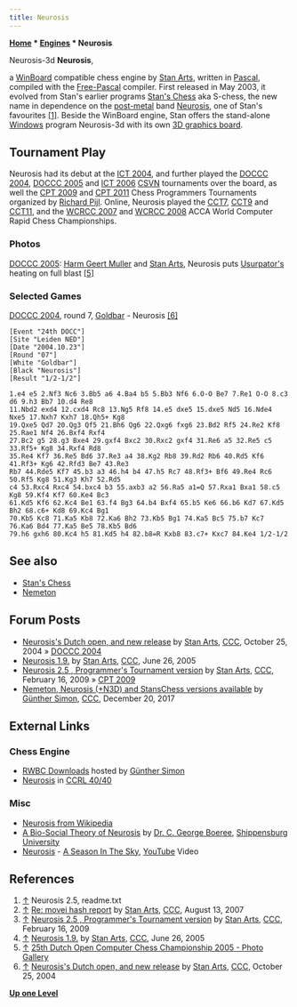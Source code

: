 ```yaml
---
title: Neurosis
---
```

**[Home](Home "Home") \* [Engines](Engines "Engines") \* Neurosis**



 [](File:Neurosis.JPG) Neurosis-3d 
**Neurosis**,  

a [WinBoard](WinBoard "WinBoard") compatible chess engine by [Stan Arts](Stan_Arts "Stan Arts"), written in [Pascal](Pascal "Pascal"), compiled with the [Free-Pascal](https://en.wikipedia.org/wiki/Free_Pascal) compiler. 
First released in May 2003, it evolved from Stan's earlier programs [Stan's Chess](index.php?title=Stan%27s_Chess&action=edit&redlink=1 "Stan's Chess (page does not exist)") aka S-chess, the new name in dependence on the [post-metal](https://en.wikipedia.org/wiki/Post-metal) band [Neurosis](https://en.wikipedia.org/wiki/Neurosis_%28band%29), one of Stan's favourites <a id="cite-note-1" href="#cite-ref-1">[1]</a>. 
Beside the WinBoard engine, Stan offers the stand-alone [Windows](Windows "Windows") program Neurosis-3d with its own [3D graphics board](3D_Graphics_Board "3D Graphics Board"). 



## Tournament Play


Neurosis had its debut at the [ICT 2004](ICT_2004 "ICT 2004"), and further played the [DOCCC 2004](DOCCC_2004 "DOCCC 2004"), [DOCCC 2005](DOCCC_2005 "DOCCC 2005") and [ICT 2006](ICT_2006 "ICT 2006") [CSVN](CSVN "CSVN") tournaments over the board, as well the [CPT 2009](CPT_2009 "CPT 2009") and [CPT 2011](CPT_2011 "CPT 2011") Chess Programmers Tournaments organized by [Richard Pijl](Richard_Pijl "Richard Pijl"). Online, Neurosis played the [CCT7](CCT7 "CCT7"), [CCT9](CCT9 "CCT9") and [CCT11](CCT11 "CCT11"), and the [WCRCC 2007](WCRCC_2007 "WCRCC 2007") and [WCRCC 2008](WCRCC_2008 "WCRCC 2008") ACCA World Computer Rapid Chess Championships.



### Photos


 [](http://old.csvn.nl/gallery23.html) 
[DOCCC 2005](DOCCC_2005 "DOCCC 2005"): [Harm Geert Muller](Harm_Geert_Muller "Harm Geert Muller") and [Stan Arts](Stan_Arts "Stan Arts"), Neurosis puts [Usurpator's](Usurpator "Usurpator") heating on full blast <a id="cite-note-5" href="#cite-ref-5">[5]</a>



### Selected Games


[DOCCC 2004](DOCCC_2004 "DOCCC 2004"), round 7, [Goldbar](Goldbar "Goldbar") - Neurosis <a id="cite-note-6" href="#cite-ref-6">[6]</a>




```
[Event "24th DOCC"]
[Site "Leiden NED"]
[Date "2004.10.23"]
[Round "07"]
[White "Goldbar"]
[Black "Neurosis"]
[Result "1/2-1/2"]

1.e4 e5 2.Nf3 Nc6 3.Bb5 a6 4.Ba4 b5 5.Bb3 Nf6 6.O-O Be7 7.Re1 O-O 8.c3 d6 9.h3 Bb7 10.d4 Re8 
11.Nbd2 exd4 12.cxd4 Rc8 13.Ng5 Rf8 14.e5 dxe5 15.dxe5 Nd5 16.Nde4 Nxe5 17.Nxh7 Kxh7 18.Qh5+ Kg8 
19.Qxe5 Qd7 20.Qg3 Qf5 21.Bh6 Qg6 22.Qxg6 fxg6 23.Bd2 Rf5 24.Re2 Kf8 25.Rae1 Nf4 26.Bxf4 Rxf4 
27.Bc2 g5 28.g3 Bxe4 29.gxf4 Bxc2 30.Rxc2 gxf4 31.Re6 a5 32.Re5 c5 33.Rf5+ Kg8 34.Rxf4 Rd8 
35.Re4 Kf7 36.Re5 Bd6 37.Re3 a4 38.Kg2 Rb8 39.Rd2 Rb6 40.Rd5 Kf6 41.Rf3+ Kg6 42.Rfd3 Be7 43.Re3 
Rb7 44.Rde5 Kf7 45.b3 a3 46.h4 b4 47.h5 Rc7 48.Rf3+ Bf6 49.Re4 Rc6 50.Rf5 Kg8 51.Kg3 Kh7 52.Rd5 
c4 53.Rxc4 Rxc4 54.bxc4 b3 55.axb3 a2 56.Ra5 a1=Q 57.Rxa1 Bxa1 58.c5 Kg8 59.Kf4 Kf7 60.Ke4 Bc3 
61.Kd5 Kf6 62.Kc4 Be1 63.f4 Bg3 64.b4 Bxf4 65.b5 Ke6 66.b6 Kd7 67.Kd5 Bh2 68.c6+ Kd8 69.Kc4 Bg1 
70.Kb5 Kc8 71.Ka5 Kb8 72.Ka6 Bh2 73.Kb5 Bg1 74.Ka5 Bc5 75.b7 Kc7 76.Ka6 Bd4 77.Ka5 Be5 78.Kb5 Bd6 
79.h6 gxh6 80.Kc4 h5 81.Kd5 h4 82.b8=R Kxb8 83.c7+ Kxc7 84.Ke4 1/2-1/2

```

## See also


* [Stan's Chess](index.php?title=Stan%27s_Chess&action=edit&redlink=1 "Stan's Chess (page does not exist)")
* [Nemeton](Nemeton "Nemeton")


## Forum Posts


* [Neurosis's Dutch open, and new release](https://www.stmintz.com/ccc/index.php?id=393228) by [Stan Arts](Stan_Arts "Stan Arts"), [CCC](CCC "CCC"), October 25, 2004 » [DOCCC 2004](DOCCC_2004 "DOCCC 2004")
* [Neurosis 1.9.](https://www.stmintz.com/ccc/index.php?id=433604) by [Stan Arts](Stan_Arts "Stan Arts"), [CCC](CCC "CCC"), June 26, 2005
* [Neurosis 2.5 , Programmer's Tournament version](http://www.talkchess.com/forum/viewtopic.php?t=26580) by [Stan Arts](Stan_Arts "Stan Arts"), [CCC](CCC "CCC"), February 16, 2009 » [CPT 2009](CPT_2009 "CPT 2009")
* [Nemeton, Neurosis (+N3D) and StansChess versions available](http://www.talkchess.com/forum/viewtopic.php?t=66073) by [Günther Simon](G%C3%BCnther_Simon "Günther Simon"), [CCC](CCC "CCC"), December 20, 2017


## External Links


### Chess Engine


* [RWBC Downloads](http://www.rwbc-chess.de/download.htm) hosted by [Günther Simon](G%C3%BCnther_Simon "Günther Simon")
* [Neurosis](http://ccrl.chessdom.com/ccrl/4040/cgi/compare_engines.cgi?family=Neurosis&print=Rating+list&print=Results+table&print=LOS+table&print=Ponder+hit+table&print=Eval+difference+table&print=Comopp+gamenum+table&print=Overlap+table&print=Score+with+common+opponents) in [CCRL 40/40](CCRL "CCRL")


### Misc


* [Neurosis from Wikipedia](https://en.wikipedia.org/wiki/Neurosis)
* [A Bio-Social Theory of Neurosis](http://webspace.ship.edu/cgboer/genpsyneurosis.html) by [Dr. C. George Boeree](http://webspace.ship.edu/cgboer/), [Shippensburg University](https://en.wikipedia.org/wiki/Shippensburg_University_of_Pennsylvania)
* [Neurosis](https://en.wikipedia.org/wiki/Neurosis_%28band%29) - [A Season In The Sky](https://en.wikipedia.org/wiki/The_Eye_of_Every_Storm), [YouTube](https://en.wikipedia.org/wiki/YouTube) Video


 
## References


1. <a id="cite-ref-1" href="#cite-note-1">↑</a> Neurosis 2.5, readme.txt
2. <a id="cite-ref-2" href="#cite-note-2">↑</a> [Re: movei hash report](http://www.talkchess.com/forum/viewtopic.php?topic_view=threads&p=137519&t=15688) by [Stan Arts](Stan_Arts "Stan Arts"), [CCC](CCC "CCC"), August 13, 2007
3. <a id="cite-ref-3" href="#cite-note-3">↑</a> [Neurosis 2.5 , Programmer's Tournament version](http://www.talkchess.com/forum/viewtopic.php?t=26580) by [Stan Arts](Stan_Arts "Stan Arts"), [CCC](CCC "CCC"), February 16, 2009
4. <a id="cite-ref-4" href="#cite-note-4">↑</a> [Neurosis 1.9.](https://www.stmintz.com/ccc/index.php?id=433604) by [Stan Arts](Stan_Arts "Stan Arts"), [CCC](CCC "CCC"), June 26, 2005
5. <a id="cite-ref-5" href="#cite-note-5">↑</a> [25th Dutch Open Computer Chess Championship 2005 - Photo Gallery](http://old.csvn.nl/gallery23.html)
6. <a id="cite-ref-6" href="#cite-note-6">↑</a> [Neurosis's Dutch open, and new release](https://www.stmintz.com/ccc/index.php?id=393228) by [Stan Arts](Stan_Arts "Stan Arts"), [CCC](CCC "CCC"), October 25, 2004

**[Up one Level](Engines "Engines")**







 
